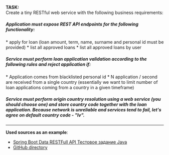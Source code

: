 
<b>TASK:</b><br>
Create a tiny RESTful web service with the following business requirements:

<h5>Application must expose REST API endpoints for the following functionality:</h5>
* apply for loan (loan amount, term, name, surname and personal id must be provided)
* list all approved loans
* list all approved loans by user

<h5>Service must perform loan application validation according to the following rules and reject application if:</h5>
* Application comes from blacklisted personal id
* N application / second are received from a single country (essentially we want to limit number of loan applications coming from a country in a given timeframe)

<h5>Service must perform origin country resolution using a web service (you should choose one) and store country code together with the loan application. Because network is unreliable and services tend to fail, let's agree on default country code - "lv".</h5>



---
<b>Used sources as an example</b>:<br>
* <a href="https://www.youtube.com/watch?v=d21_HSVdpDA">Spring Boot Data RESTFull API Тестовое задание Java</a><br>
* <a href="https://github.com/peterarsentev/finabay">GitHub directory</a>



